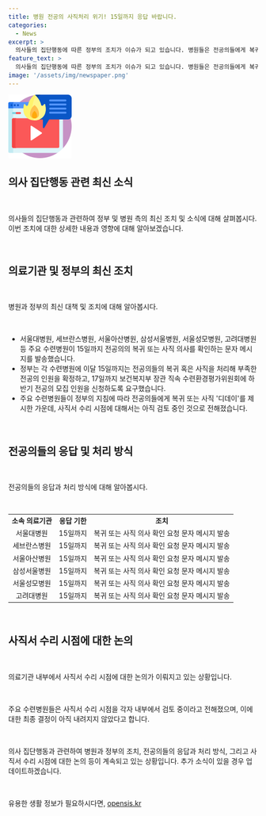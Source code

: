 ```yaml
---
title: 병원 전공의 사직처리 위기! 15일까지 응답 바랍니다.
categories:
  - News
excerpt: >
  의사들의 집단행동에 따른 정부의 조치가 이슈가 되고 있습니다. 병원들은 전공의들에게 복귀 또는 사직 여부를 확인하고, 일부 병원은 사직서 수리 시점을 검토 중입니다. 관련 협의회는 일부 문구 수정을 허용하고, 수련병원들이 자율적으로 행동하도록 했습니다. 이로 인해 논란이 여전히 남아있는 상황입니다.
feature_text: >
  의사들의 집단행동에 따른 정부의 조치가 이슈가 되고 있습니다. 병원들은 전공의들에게 복귀 또는 사직 여부를 확인하고, 일부 병원은 사직서 수리 시점을 검토 중입니다. 관련 협의회는 일부 문구 수정을 허용하고, 수련병원들이 자율적으로 행동하도록 했습니다. 이로 인해 논란이 여전히 남아있는 상황입니다.
image: '/assets/img/newspaper.png'
---
```


<p><img src="/assets/img/news.png" alt="rentncar 속보" /></p>

<h2 data-ke-size="size26">의사 집단행동 관련 최신 소식</h2>

<p data-ke-size="size16">&nbsp;</p>

<p>의사들의 집단행동과 관련하여 정부 및 병원 측의 최신 조치 및 소식에 대해 살펴봅시다. 이번 조치에 대한 상세한 내용과 영향에 대해 알아보겠습니다.</p>

<p data-ke-size="size16">&nbsp;</p>

<h2 data-ke-size="size26">의료기관 및 정부의 최신 조치</h2>

<p data-ke-size="size16">&nbsp;</p>

<p>병원과 정부의 최신 대책 및 조치에 대해 알아봅시다.</p>

<p data-ke-size="size16">&nbsp;</p>

<ul>
  <li>서울대병원, 세브란스병원, 서울아산병원, 삼성서울병원, 서울성모병원, 고려대병원 등 주요 수련병원이 15일까지 전공의의 복귀 또는 사직 의사를 확인하는 문자 메시지를 발송했습니다.</li>
  <li>정부는 각 수련병원에 이달 15일까지는 전공의들의 복귀 혹은 사직을 처리해 부족한 전공의 인원을 확정하고, 17일까지 보건복지부 장관 직속 수련환경평가위원회에 하반기 전공의 모집 인원을 신청하도록 요구했습니다.</li>
  <li>주요 수련병원들이 정부의 지침에 따라 전공의들에게 복귀 또는 사직 '디데이'를 제시한 가운데, 사직서 수리 시점에 대해서는 아직 검토 중인 것으로 전해졌습니다.</li>
</ul>

<p data-ke-size="size16">&nbsp;</p>

<h2 data-ke-size="size26">전공의들의 응답 및 처리 방식</h2>

<p data-ke-size="size16">&nbsp;</p>

<p>전공의들의 응답과 처리 방식에 대해 알아봅시다.</p>

<p data-ke-size="size16">&nbsp;</p>

<table style="width: 100%;">
<tbody>
<tr>
<td style="text-align: center; height: 17px;"><b>소속 의료기관</b></td>
<td style="text-align: center; height: 17px;"><b>응답 기한</b></td>
<td style="text-align: center; height: 17px;"><b>조치</b></td>
</tr>
<tr>
<td style="text-align: center; height: 17px;">서울대병원</td>
<td style="text-align: center; height: 17px;">15일까지</td>
<td style="text-align: center; height: 17px;">복귀 또는 사직 의사 확인 요청 문자 메시지 발송</td>
</tr>
<tr>
<td style="text-align: center; height: 17px;">세브란스병원</td>
<td style="text-align: center; height: 17px;">15일까지</td>
<td style="text-align: center; height: 17px;">복귀 또는 사직 의사 확인 요청 문자 메시지 발송</td>
</tr>
<tr>
<td style="text-align: center; height: 17px;">서울아산병원</td>
<td style="text-align: center; height: 17px;">15일까지</td>
<td style="text-align: center; height: 17px;">복귀 또는 사직 의사 확인 요청 문자 메시지 발송</td>
</tr>
<tr>
<td style="text-align: center; height: 17px;">삼성서울병원</td>
<td style="text-align: center; height: 17px;">15일까지</td>
<td style="text-align: center; height: 17px;">복귀 또는 사직 의사 확인 요청 문자 메시지 발송</td>
</tr>
<tr>
<td style="text-align: center; height: 17px;">서울성모병원</td>
<td style="text-align: center; height: 17px;">15일까지</td>
<td style="text-align: center; height: 17px;">복귀 또는 사직 의사 확인 요청 문자 메시지 발송</td>
</tr>
<tr>
<td style="text-align: center; height: 17px;">고려대병원</td>
<td style="text-align: center; height: 17px;">15일까지</td>
<td style="text-align: center; height: 17px;">복귀 또는 사직 의사 확인 요청 문자 메시지 발송</td>
</tr>
</tbody>
</table>

<p data-ke-size="size16">&nbsp;</p>

<h2 data-ke-size="size26">사직서 수리 시점에 대한 논의</h2>

<p data-ke-size="size16">&nbsp;</p>

<p>의료기관 내부에서 사직서 수리 시점에 대한 논의가 이뤄지고 있는 상황입니다.</p>

<p data-ke-size="size16">&nbsp;</p>

<p>주요 수련병원들은 사직서 수리 시점을 각자 내부에서 검토 중이라고 전해졌으며, 이에 대한 최종 결정이 아직 내려지지 않았다고 합니다.</p>

<p data-ke-size="size16">&nbsp;</p>

<p>의사 집단행동과 관련하여 병원과 정부의 조치, 전공의들의 응답과 처리 방식, 그리고 사직서 수리 시점에 대한 논의 등이 계속되고 있는 상황입니다. 추가 소식이 있을 경우 업데이트하겠습니다.</p>

<p data-ke-size="size16">&nbsp;</p>
유용한 생활 정보가 필요하시다면, <a href="https://opensis.kr" rel="dofollow">opensis.kr</a>


